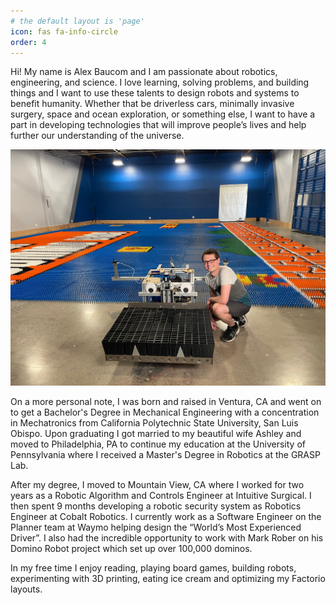 ```yaml
---
# the default layout is 'page'
icon: fas fa-info-circle
order: 4
---
```



Hi! My name is Alex Baucom and I am passionate about robotics, engineering, and science. I love learning, solving problems, and building things and I want to use these talents to design robots and systems to benefit humanity. Whether that be driverless cars, minimally invasive surgery, space and ocean exploration, or something else, I want to have a part in developing technologies that will improve people’s lives and help further our understanding of the universe.

![Me with Dom the Robot](/assets/AboutPage/AboutPageRobot.jpg)

On a more personal note, I was born and raised in Ventura, CA and went on to get a Bachelor's Degree in Mechanical Engineering with a concentration in Mechatronics from California Polytechnic State University, San Luis Obispo. Upon graduating I got married to my beautiful wife Ashley and moved to Philadelphia, PA to continue my education at the University of Pennsylvania where I received a Master's Degree in Robotics at the GRASP Lab. 

After my degree, I moved to Mountain View, CA where I worked for two years as a Robotic Algorithm and Controls Engineer at Intuitive Surgical. I then spent 9 months developing a robotic security system as Robotics Engineer at Cobalt Robotics. I currently work as a Software Engineer on the Planner team at Waymo helping design the “World’s Most Experienced Driver”. I also had the incredible opportunity to work with Mark Rober on his Domino Robot project which set up over 100,000 dominos.

In my free time I enjoy reading, playing board games, building robots, experimenting with 3D printing, eating ice cream and optimizing my Factorio layouts.
